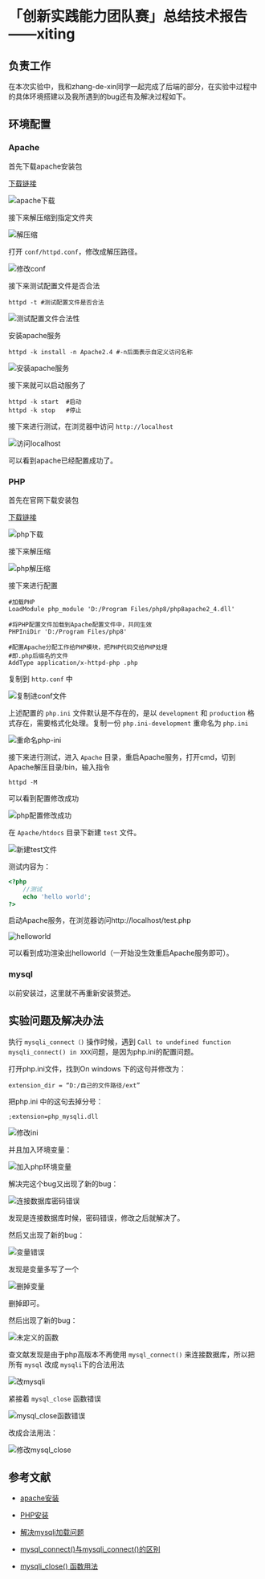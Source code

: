 # 「创新实践能力团队赛」总结技术报告——xiting



## 负责工作

在本次实验中，我和zhang-de-xin同学一起完成了后端的部分，在实验中过程中的具体环境搭建以及我所遇到的bug还有及解决过程如下。

## 环境配置

### Apache

首先下载apache安装包

[下载链接](https://www.apachehaus.com/cgi-bin/download.plx)

![apache下载](img/apache下载.png)

接下来解压缩到指定文件夹

![解压缩](img/解压缩.png)



打开 `conf/httpd.conf`，修改成解压路径。

![修改conf](img/修改conf.png)



接下来测试配置文件是否合法

```
httpd -t #测试配置文件是否合法
```

![测试配置文件合法性](img/测试配置文件合法性.png)



安装apache服务

```
httpd -k install -n Apache2.4 #-n后面表示自定义访问名称
```

![安装apache服务](img/安装apache服务.png)



接下来就可以启动服务了

```
httpd -k start  #启动
httpd -k stop   #停止
```



接下来进行测试，在浏览器中访问 `http://localhost`

![访问localhost](img/访问localhost.png)

可以看到apache已经配置成功了。



### PHP

首先在官网下载安装包

[下载链接](https://windows.php.net/download)

![php下载](img/php下载.png)



接下来解压缩

![php解压缩](img/php解压缩.png)



接下来进行配置

```
#加载PHP
LoadModule php_module 'D:/Program Files/php8/php8apache2_4.dll'

#将PHP配置文件加载到Apache配置文件中，共同生效
PHPIniDir 'D:/Program Files/php8'

#配置Apache分配工作给PHP模块，把PHP代码交给PHP处理
#即.php后缀名的文件
AddType application/x-httpd-php .php
```

复制到 `http.conf` 中

![复制进conf文件](img/复制进conf文件.png)



上述配置的 `php.ini` 文件默认是不存在的，是以 `development` 和 `production` 格式存在，需要格式化处理。复制一份 `php.ini-development` 重命名为 `php.ini`

![重命名php-ini](img/重命名php-ini.png)

接下来进行测试，进入 `Apache` 目录，重启Apache服务，打开cmd，切到 Apache解压目录/bin，输入指令

```
httpd -M
```

可以看到配置修改成功

![php配置修改成功](img/php配置修改成功.png)

在 `Apache/htdocs` 目录下新建 `test` 文件。

![新建test文件](img/新建test文件.png)



测试内容为：

```php
<?php
	//测试
	echo 'hello world';
?>

```



启动Apache服务，在浏览器访问http://localhost/test.php

![helloworld](img/helloworld.png)

可以看到成功渲染出helloworld（一开始没生效重启Apache服务即可）。



### mysql

以前安装过，这里就不再重新安装赘述。



## 实验问题及解决办法

执行 `mysqli_connect（)` 操作时候，遇到 `Call to undefined function mysqli_connect() in XXX`问题，是因为php.ini的配置问题。

打开php.ini文件，找到On windows 下的这句并修改为：

```
extension_dir = “D:/自己的文件路径/ext” 
```

把php.ini 中的这句去掉分号：

```
;extension=php_mysqli.dll
```

![修改ini](/img/修改ini.png)

并且加入环境变量：

![加入php环境变量](img/加入php环境变量.png)





解决完这个bug又出现了新的bug：

![连接数据库密码错误](img/连接数据库密码错误.png)

发现是连接数据库时候，密码错误，修改之后就解决了。



然后又出现了新的bug：

![变量错误](img/变量错误.png)



发现是变量多写了一个

![删掉变量](img/删掉变量.png)

删掉即可。

然后出现了新的bug：

![未定义的函数](img/未定义的函数.png)

查文献发现是由于php高版本不再使用 `mysql_connect()` 来连接数据库，所以把所有 `mysql` 改成 `mysqli`下的合法用法

![改mysqli](img/改mysqli.png)





紧接着 `mysql_close` 函数错误

![mysql_close函数错误](img/mysql_close函数错误.png)

改成合法用法：

![修改mysql_close](img/修改mysql_close.png)





## 参考文献

- [apache安装](https://blog.csdn.net/qq_45034708/article/details/108565486?ops_request_misc=%257B%2522request%255Fid%2522%253A%2522165736615716782425180897%2522%252C%2522scm%2522%253A%252220140713.130102334..%2522%257D&request_id=165736615716782425180897&biz_id=0&utm_medium=distribute.pc_search_result.none-task-blog-2~all~top_positive~default-1-108565486-null-null.142^v32^pc_rank_34,185^v2^control&utm_term=apache&spm=1018.2226.3001.4187)
- [PHP安装](https://blog.csdn.net/qq_45034708/article/details/108542598?ops_request_misc=%257B%2522request%255Fid%2522%253A%2522165750728116781432958026%2522%252C%2522scm%2522%253A%252220140713.130102334..%2522%257D&request_id=165750728116781432958026&biz_id=0&utm_medium=distribute.pc_search_result.none-task-blog-2~all~top_positive~default-1-108542598-null-null.142^v32^pc_rank_34,185^v2^control&utm_term=php%E5%AE%89%E8%A3%85&spm=1018.2226.3001.4187)

- [解决mysqli加载问题](https://blog.csdn.net/sxudong2010/article/details/83277285?ops_request_misc=%257B%2522request%255Fid%2522%253A%2522165770656016781435425388%2522%252C%2522scm%2522%253A%252220140713.130102334..%2522%257D&request_id=165770656016781435425388&biz_id=0&utm_medium=distribute.pc_search_result.none-task-blog-2~all~baidu_landing_v2~default-4-83277285-null-null.142^v32^pc_rank_34,185^v2^control&utm_term=%20Call%20to%20undefined%20function%20mysqli_connect%28%29%20in%20&spm=1018.2226.3001.4187)

- [mysql_connect()与mysqli_connect()的区别](https://blog.csdn.net/weixin_35857225/article/details/115628940?ops_request_misc=%257B%2522request%255Fid%2522%253A%2522165787463016781685330107%2522%252C%2522scm%2522%253A%252220140713.130102334.pc%255Fall.%2522%257D&request_id=165787463016781685330107&biz_id=0&utm_medium=distribute.pc_search_result.none-task-blog-2~all~first_rank_ecpm_v1~pc_rank_34-3-115628940-null-null.142^v32^pc_rank_34,185^v2^control&utm_term=mysqli_connect&spm=1018.2226.3001.4187)

- [mysqli_close() 函数用法](https://blog.csdn.net/weixin_35794185/article/details/115901374?ops_request_misc=%257B%2522request%255Fid%2522%253A%2522165787566016782391872203%2522%252C%2522scm%2522%253A%252220140713.130102334.pc%255Fall.%2522%257D&request_id=165787566016782391872203&biz_id=0&utm_medium=distribute.pc_search_result.none-task-blog-2~all~first_rank_ecpm_v1~pc_rank_34-1-115901374-null-null.142^v32^pc_rank_34,185^v2^control&utm_term=mysqli_close&spm=1018.2226.3001.4187)